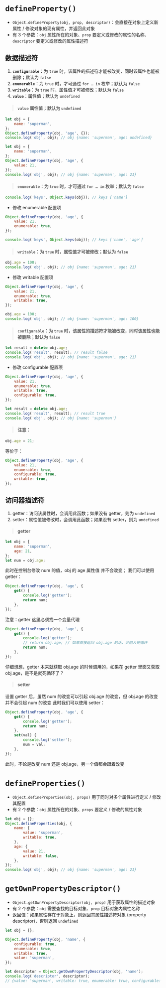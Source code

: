 # `defineProperty()`

-   `Object.defineProperty(obj, prop, descriptor)`：会直接在对象上定义新属性 / 修改对象的现有属性，并返回此对象
-   有 3 个参数：`obj` 属性所在的对象、`prop` 要定义或修改的属性的名称、`descriptor` 要定义或修改的属性描述符

## 数据描述符

1. **`configurable`**：为 `true` 时，该属性的描述符才能被改变，同时该属性也能被删除；默认为 `false`
2. **`enumerable`**：为 `true` 时，才可通过 `for … in` 枚举；默认为 `false`
3. **`writable`**：为 `true` 时，属性值才可被修改；默认为 `false`
4. **`value`**：属性值；默认为 `undefined`

> #### `value` 属性值；默认为 `undefined`

```js
let obj = {
    name: 'superman',
};
Object.defineProperty(obj, 'age', {});
console.log('obj', obj); // obj {name: 'superman', age: undefined}
```

```js
let obj = {
    name: 'superman',
};
Object.defineProperty(obj, 'age', {
    value: 21,
});
console.log('obj', obj); // obj {name: 'superman', age: 21}
```

> #### `enumerable`：为 `true` 时，才可通过 `for … in` 枚举；默认为 `false`

```js
console.log('keys', Object.keys(obj)); // keys ['name']
```

-   修改 enumerable 配置项

```js
Object.defineProperty(obj, 'age', {
    value: 21,
    enumerable: true,
});
```

```js
console.log('keys', Object.keys(obj)); // keys ['name', 'age']
```

> #### `writable`：为 `true` 时，属性值才可被修改；默认为 `false`

```js
obj.age = 100;
console.log('obj', obj); // obj {name: 'superman', age: 21}
```

-   修改 writable 配置项

```js
Object.defineProperty(obj, 'age', {
    value: 21,
    enumerable: true,
    writable: true,
});
```

```js
obj.age = 100;
console.log('obj', obj); // obj {name: 'superman', age: 100}
```

> #### `configurable`：为 `true` 时，该属性的描述符才能被改变，同时该属性也能被删除；默认为 `false`

```js
let result = delete obj.age;
console.log('result', result); // result false
console.log('obj', obj); // obj {name: 'superman', age: 21}
```

-   修改 configurable 配置项

```js
Object.defineProperty(obj, 'age', {
    value: 21,
    enumerable: true,
    writable: true,
    configurable: true,
});
```

```js
let result = delete obj.age;
console.log('result', result); // result true
console.log('obj', obj); // obj {name: 'superman'}
```

> #### 注意：

```js
obj.age = 21;
```

等价于：

```js
Object.defineProperty(obj, 'age', {
    value: 21,
    enumerable: true,
    configurable: true,
    writable: true,
});
```

## 访问器描述符

1. getter：访问该属性时，会调用此函数；如果没有 getter，则为 `undefined`
2. setter：属性值被修改时，会调用此函数；如果没有 setter，则为 `undefined`

> #### getter

```js
let obj = {
    name: 'superman',
    age: 21,
};
let num = obj.age;
```

此时在控制台修改 num 的值，obj 的 age 属性值 并不会改变；
我们可以使用 getter：

```js
Object.defineProperty(obj, 'age', {
    get() {
        console.log('getter');
        return num;
    },
});
```

注意：getter 这里必须找一个变量代理

```js
Object.defineProperty(obj, 'age', {
    get() {
        console.log('getter');
        // return obj.age; // 如果直接返回 obj.age 的话，会陷入死循环
        return num;
    },
});
```

仔细想想，getter 本来就获取 obj.age 的时候调用的，如果在 getter 里面又获取 obj.age，是不是就死循环了？

> #### setter

设置 getter 后，虽然 num 的改变可以引起 obj.age 的改变，但 obj.age 的改变并不会引起 num 的改变
此时我们可以使用 setter：

```js
Object.defineProperty(obj, 'age', {
    get() {
        console.log('getter');
        return num;
    },
    set(val) {
        console.log('setter');
        num = val;
    },
});
```

此时，不论是改变 num 还是 obj.age，另一个值都会跟着改变

# `defineProperties()`

-   `Object.defineProperties(obj, props)` 用于同时对多个属性进行定义 / 修改其配置
-   有 2 个参数：`obj` 属性所在的对象、`props` 要定义 / 修改的属性对象

```js
let obj = {};
Object.defineProperties(obj, {
    name: {
        value: 'superman',
        writable: true,
    },
    age: {
        value: 21,
        writable: false,
    },
});
console.log('obj', obj); // obj {name: 'superman', age: 21}
```

# `getOwnPropertyDescriptor()`

-   `Object.getOwnPropertyDescriptor(obj, prop)` 用于获取属性的描述对象
-   有 2 个参数：`obj` 需要查找的目标对象、`prop` 目标对象内属性名称
-   返回值：如果属性存在于对象上，则返回其属性描述符对象 (property descriptor)，否则返回 `undefined`

```js
let obj = {};

Object.defineProperty(obj, 'name', {
    configurable: true,
    enumerable: true,
    writable: true,
    value: 'superman',
});

let descriptor = Object.getOwnPropertyDescriptor(obj, 'name');
console.log('descriptor', descriptor);
// {value: 'superman', writable: true, enumerable: true, configurable: true}
```
